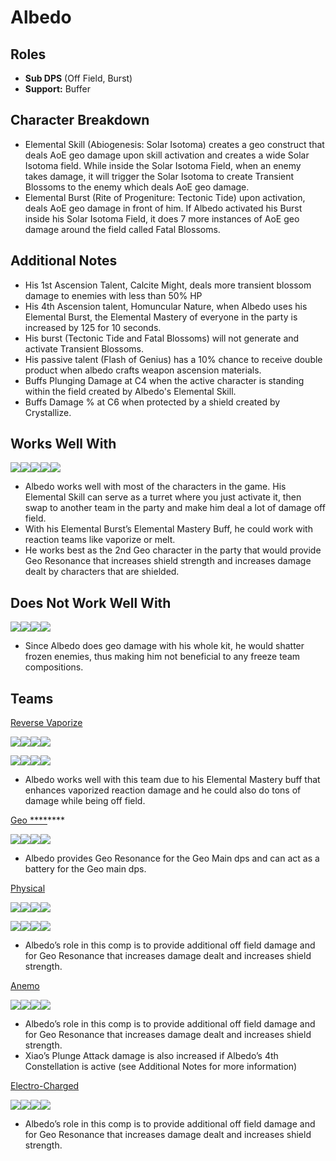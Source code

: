 # Albedo

## **Roles**

* **Sub DPS** \(Off Field, Burst\)
* **Support:** Buffer

## **Character Breakdown**

* Elemental Skill \(Abiogenesis: Solar Isotoma\) creates a geo construct that deals AoE geo damage upon skill activation and creates a wide Solar Isotoma field. While inside the Solar Isotoma Field, when an enemy takes damage, it will trigger the Solar Isotoma to create Transient Blossoms to the enemy which deals AoE geo damage.
* Elemental Burst \(Rite of Progeniture: Tectonic Tide\) upon activation, deals AoE geo damage in front of him. If Albedo activated his Burst inside his Solar Isotoma Field, it does 7 more instances of AoE geo damage around the field called Fatal Blossoms. 

## **Additional Notes**

* His 1st Ascension Talent, Calcite Might, deals more transient blossom damage to enemies with less than 50% HP
* His 4th Ascension talent, Homuncular Nature, when Albedo uses his Elemental Burst, the Elemental Mastery of everyone in the party is increased by 125 for 10 seconds.
* His burst \(Tectonic Tide and Fatal Blossoms\) will not generate and activate Transient Blossoms.
* His passive talent \(Flash of Genius\) has a 10% chance to receive double product when albedo crafts weapon ascension materials.
* Buffs Plunging Damage at C4 when the active character is standing within the field created by Albedo's Elemental Skill.
* Buffs Damage % at C6 when protected by a shield created by Crystallize.

## **Works Well With**

![](https://lh6.googleusercontent.com/Ek0gN5WBtll_SUqhd4K8HOgAU92jsgyaTc76DH2dw8FaOGcXwAttiuxtbfOdLMSq5MF_FNiRr76w65xEGwDy_vRDRuRg3q2P2LQgDIIhfHPLHISmA7MdGUEH8bEYKkfqhagyXbmq)![](https://lh4.googleusercontent.com/ZMjJaTvXz54zGw-ONCjnPVZNXHLkX0HsK61fncEl25k3-Q9Ndpq33p1fkNRw81nKZ-HAIxBNhULRPXJoAfI97WM6hlJzzOi-rtepGMHdw5CYDaXQB6OFBJ6GOZRMyXSSS5R4BxYk)![](https://lh6.googleusercontent.com/QagtGSGjbPQphCB0G2tA_2aaHsu902qbZda_tfUJUgH4Focq0Y33GiQYM45QwNMnkZnYX1fMMwB1u4t4TSKANQjeoEzpyMGqoHDt7jVzD27ezHHVSXHmWnMldVNVC69LGhCBsS42)![](https://lh4.googleusercontent.com/XRDNEjip3qCf6jwnQF5Y0jb9wC_ccnBFZLsUmfKu38usa5iALpwWcMRnN7aFFdQoYHStXak8esQAYtDh3x9r9ebJPwN5qfFWknnmcZo2oX_Yz7D3iNvC_yIDFXxHj3n7vQ7W3IcA)![](https://lh6.googleusercontent.com/6_4se58GOMuFOTOC30VGGvKtctbXDyysP51nKSVDqZbjqjx7tGL6j7OMXZf1YZwNNGrdICHOjgij_3b22RPK-4dm68JvaWr5Z785va_TvUhlVq6gvjQL9hQTT6bOW4Mj6LaLgyEw)

* Albedo works well with most of the characters in the game. His Elemental Skill can serve as a turret where you just activate it, then swap to another team in the party and make him deal a lot of damage off field.
* With his Elemental Burst’s Elemental Mastery Buff, he could work with reaction teams like vaporize or melt.
* He works best as the 2nd Geo character in the party that would provide Geo Resonance that increases shield strength and increases damage dealt by characters that are shielded.

## **Does Not Work Well With**

![](https://lh4.googleusercontent.com/zMipCKJU_r2WKgUFlRRnj3KbW8Ux2gnuKkpExjkLkJ3x8LOQklZnvMWit6_KSMQBHI7SGSXPLOZYhChnHXjXlaF0TN-CAfBgQJ7NAmeajyl8OVOVpsGdf5ei_1ClMRMQPnCt6LA8)![](https://lh6.googleusercontent.com/olXlpHtAQ8ruZ7MVk8T0OehhU04LUy7CuDpQbWP9xJwz3rPLD37fnAEU30Z3AGHjz9ffsvD6UeAgG-zXdPnMfgYr06gMzAUHlEor_C3-u9eMlUzJvolu_icuTbR8tZhJ6P0RRa06)![](https://lh3.googleusercontent.com/vJJCbq4dYsVcNCxy0jsDOojeNLROSUgoPDTjFgio66Wg7xRAsOvz_iOFr1SNalPjIudz2DhWjLxUDN4Zm6IMt4oml-TfBhn6YoYT7ov2z2KTnoTnzJprZFhvbCnUwr92fXKphVx7)![](https://lh6.googleusercontent.com/77m7BQ8kUXGD7ol7m1okjZihNDF6UuXu5h8nsxHQSHdp-LZYz0RqjgqV3PX8S8GDrWtVKiSCuKxavnn7UkV4Z0MlpANSs4TiNFM4vDNjf-wQ8cUBSiRQA03i5TmRjtrsnDWN6_6o)

* Since Albedo does geo damage with his whole kit, he would shatter frozen enemies, thus making him not beneficial to any freeze team compositions.

## **Teams**

[Reverse Vaporize](../../teams/reverse-vaporize.md) 

![](https://lh6.googleusercontent.com/0XdItgLj3UUKR3JpY8XSng266ONqhOaR07jzrshsNbtoxl5w5f3v-cliQf0G7fv92gf4oW4mqKBHXICLsHEqRH1UyftYcKAeP6vb-XrFkQaQwz_pPRIWHPWNni0a_GamBs3jFHZH)![](https://lh4.googleusercontent.com/pA6M1mB2M8KY9HdgL7efk5y5WyjKIBjLs-b0wdvTSc8yRKLdqYo0dfSYdAgtrzE87AQ4s1F3mgLvsbQwFSa5Bl8g-P-EQaKl-kjMXokr7lD9suvbUpajfJf2YhyRJVYq1bZ3uL4C)![](https://lh3.googleusercontent.com/MOlSwwINzb4z_sd46vlcNy5YIRKMZq1-lTgTWgYcfmgONpXeVBt9HwO0-kONcPYrmyLRgdG1qQ_BP8pOnaozgU0uNa6Iq519JIoOhrxgCwlQpLaVXM6lMOPymnFfbGrdDuCigH3E)![](https://lh5.googleusercontent.com/TPIRWkcS4wBtP16Ue_jw6grBF_22Me-gXT9uOsDTFgXDP7ydEIT7tstvjkwMUGryz0NdinY0Fxss0Zhj202EPxPts_0xY4oZqCneOyCD-mVU1UpIgxPA5aYyFPSxBj1eJfj5tVve)

![](https://lh6.googleusercontent.com/zlxraRHVhw9MQ-DJl5mA4-L51Sy25UgKZdbBzzrFM13cEjTwwy4qOhJP99fuA7vsb9lXs-j2fmS-l80yU5KZPy5ou9zqQLJHotGkGf-r8PhUgIJ0kG6TFP2QrQ6NyQ4_ZakRHm6N)![](https://lh4.googleusercontent.com/7nne3UnAzV1R8DoI-w2B1iuZow1Nr6kV7hiMEh0rc8JsNVdKLDYWbuX5PogCku5g5WU4MM3pZXd28GNUBD04ipiaVxZreFL0nMXLZDrB-1ZKz_c_KamAZ4v-a9Z62uS7UCszDg6g)![](https://lh3.googleusercontent.com/f7dMBok54qAi8IF6zj8pkDt0ezyOODk9krwdRmKcuXAggmCrzpKgutgQyJkI8JtE8iFMCeGowAOls5zPWGV8HS_zr1NNRIZJBOcZLGJfYHcerkpiuayw7ukakgl0yS0uoxzcXiDZ)![](https://lh4.googleusercontent.com/idk3e7kkRIy0wQjNHJNjwa_2oWs0ZRIKTfI2rw7386PEZWNbXpo_2vhwxsPJmpdU-XXqYYeyXzjDC_dY3hN7uBO72ZIK6-JBG54x2I2LNH5Y_zw6o0aBs4iWt9CPgjCK96C0L9tm)

* Albedo works well with this team due to his Elemental Mastery buff that enhances vaporized reaction damage and he could also do tons of damage while being off field.

[Geo ****](./)\*\*\*\*

![](https://lh5.googleusercontent.com/goAMkpNRfX3IanmyDDE1RO6QDPqtPZ3rPWlCndNVvT55c9LKvCTVMCvM7V5li-edawmfNPK221OExHAkpyYGyCvD8AAErXE4qFGHL1KoXhvaj84vG3PQDqxha4REGL9RpkU_FJ93)![](https://lh3.googleusercontent.com/_SCHUT4YoKRG_7dYxGAolcm92gkge9L8IG1Zp0ivrKCt8RkVnk-WJ1ERFWaaHGuKDkwEZvq_yTbtb4HWM0VrDsGZ6lLP4qev_ZLwEmO-1YQLkDF5hhJNg8XfjvDkbqE0wPGG2Eqg)![](https://lh6.googleusercontent.com/l2UeDCXJntoyHdZjwdAD0I5fMJHZQQNpbwMvsc4rylljzhMJ4MjdvOMh624YGmcwFwBiirwX9wke5t2BUWyyn3iCp-uabZnPXz0E7WTRllNp1J28YxekgTEs72Ce815gBoI4glGE)![](https://lh3.googleusercontent.com/n52LFSn6TImbzhIl18g70yL3xa8CmgSkeq8VZafkxMU1e5F9J6cAHnf7kX-NeXiXrkPRFYVfWsSgZUcFHidAO6n41bAtm3K-6ZV2MZHwkRhoUx0yOxzNiZE6McAhOaws_FUDDOdr)

* Albedo provides Geo Resonance for the Geo Main dps and can act as a battery for the Geo main dps. 

[Physical](../../teams/physical.md)

![](https://lh4.googleusercontent.com/sVl8XQ-_LVIWmChba3kBRLV5-CfqZlsHQGxucsOJATth6gzxtHjwO21kX5wvdx8cPtzoeBC8Sx_ov8fI6xKIIeETr3Omv0K8OmurcDUXzeQhuNSUM0byI-a1LesZdQMCk3qvKHxu)![](https://lh3.googleusercontent.com/vDItteuBnIAi1Qzonuu8dXH12GqZkTYL2GIbZbjA-YY6x5y3kgAxqwPUuw_2O1NmSLb4JBP_Yf1tXNYg8FJYRahQzwe_2nFeu11Fa02EQh1GLRlai8Jr-gj44o7Yn6-kdTALA01X)![](https://lh5.googleusercontent.com/WTIZPWyQz-IEKRcAofp8Mf6Enl2954eif2kqPykWE_uSEVfP5LEp5BLQAynbWKSlkyXaGwFcnYAD6OJ64Ma9YiNMcjvneh6Rpe4lzFK6VPcF8DR4jJWCr_OfBDupUCAJrY7VfZmv)![](https://lh3.googleusercontent.com/rTwjBueRHjI_hq871lZ-0jppzrfst3Pp6X9_kUf_jZPyODlRLVxsXakAKb3-KqiVWUMKc852cz1NoRmfRdcwgAXi9Terq7Yf9jjoVotxugbDosWUhdKnvTBJMAdJ4zzj-Rktyv6E)

![](https://lh3.googleusercontent.com/m0bKrhhHV_uNjpqHhAddFHmOwLL3N4JUgpvF9H2QGgxC8f698OYXL-A0sErsD1YeSjbege8qTsF3719jV7ZJXeS8gVALJYJgeBHR7HBCSGsk2kodsbNCQgFfDABnfSAqQItZzjUg)![](https://lh6.googleusercontent.com/77m7BQ8kUXGD7ol7m1okjZihNDF6UuXu5h8nsxHQSHdp-LZYz0RqjgqV3PX8S8GDrWtVKiSCuKxavnn7UkV4Z0MlpANSs4TiNFM4vDNjf-wQ8cUBSiRQA03i5TmRjtrsnDWN6_6o)![](https://lh5.googleusercontent.com/WTIZPWyQz-IEKRcAofp8Mf6Enl2954eif2kqPykWE_uSEVfP5LEp5BLQAynbWKSlkyXaGwFcnYAD6OJ64Ma9YiNMcjvneh6Rpe4lzFK6VPcF8DR4jJWCr_OfBDupUCAJrY7VfZmv)![](https://lh3.googleusercontent.com/rTwjBueRHjI_hq871lZ-0jppzrfst3Pp6X9_kUf_jZPyODlRLVxsXakAKb3-KqiVWUMKc852cz1NoRmfRdcwgAXi9Terq7Yf9jjoVotxugbDosWUhdKnvTBJMAdJ4zzj-Rktyv6E)

* Albedo’s role in this comp is to provide additional off field damage and for Geo Resonance that increases damage dealt and increases shield strength.

[Anemo](../../teams/anemo.md)

![](https://lh4.googleusercontent.com/fbfxTxjU5638cAxr0aNiyzI1MO1BJVTW4FVsLzljYgr-ImTlC7hJMTUN-IWQVfccUGzhGGbMS5JHzr1Nr1JXaITKGxGfuKHOrrjY8hvW0zzryuIT1hGEBjrTfSZLhrXZ6XGHoxoC)![](https://lh3.googleusercontent.com/Kl_1cR3vGexdT2b-lMjfQK26ZjNnCOvYpkHsGQ1fRhcoRfp2ziDREPxecWsb51Be0LGfXE2y42S4pjlPZg-SnKa21ZNxpV4JNuhrpy2IEI5pDgSz4cd-2ZrupudyODjMkDaEi_Pv)![](https://lh3.googleusercontent.com/2zihmF75kPM0r1c3DBJ7xpkaBC4E9qMstfNC8O9vou3Gcr8KR8KAXYP8O2Oumjk8sq1XJhCkR9Fvo9SjzEYQUFHYLZOaFkUiUiyV8FG2CbXAwWmEO_aQwjNXR_yCL5T_dR3F8n6U)![](https://lh3.googleusercontent.com/17KCCKTygJBqiIHyminZwZOiFjq2CTjE6zTfX2ceUJSbYdwMN6RA6fvwFXKv4uY21uoH12sNAAYibVmByRaM5noB5yAjFXC3nlf7GIBuCNls4e_tfaApzo39fjC6SCffsZW_QCHt)

* Albedo’s role in this comp is to provide additional off field damage and for Geo Resonance that increases damage dealt and increases shield strength.
* Xiao’s Plunge Attack damage is also increased if Albedo’s 4th Constellation is active \(see Additional Notes for more information\)

[Electro-Charged](../../teams/electro-charged.md) 

![](https://lh3.googleusercontent.com/JaUTZHtnH94-ya1SjbM7wlB984Ybt1JtE3iAJ6EfGyA-Log1Kz5_6-TE1tdltHrzScYd0R3Jw8xQOFFTK4IfElTtKan-IzmWL7kpRhnFmG6qPB-b4ttCJbw0Uztv0v7-gp2HBBie)![](https://lh6.googleusercontent.com/e5IIxZ6f00II8ZplMGBYLwqgKOSLkzjZ7QjfjIE4TVxcSIKhImcyiY_e8eWRfJmDkMWZN3aSxgEdacO8r-kVNLFzf6TSZBuMx3drZJ72YNUI0s76NlDACwGNWaeZDiwJzQnDVIVC)![](https://lh6.googleusercontent.com/w6tNfVPKwstLibGMtkAr72aJXwmEzV7J6GnbnEtg5SWYvSyBYX7W7rM_oAOtHEfPvAkNiZsNZ0hwOwcouC9hvgnyPTAmdrc0IZPTCVjznkGTO9nHRZhEXxy8R9EI_NF3FL-XunjU)![](https://lh6.googleusercontent.com/jTmiiAbcMz6S-_Xv80F5qs9cAYhwHbrN_AhSxpBXs6KQeUy7scrIG0PTs4ztqZ63aZW5F6ebwCk3SM_LJOXHS8FqWbta6bwp1Nz_YV8cG1qpYhQRY6W0vSoX4Ta1YnZfOmUYPEOY)

* Albedo’s role in this comp is to provide additional off field damage and for Geo Resonance that increases damage dealt and increases shield strength.

